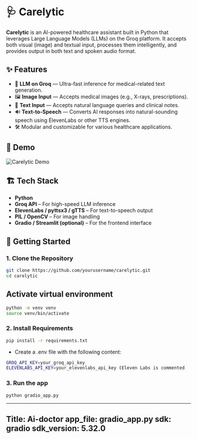 # 🩺 Carelytic

**Carelytic** is an AI-powered healthcare assistant built in Python that leverages Large Language Models (LLMs) on the Groq platform. It accepts both visual (image) and textual input, processes them intelligently, and provides output in both text and spoken audio format.

## ✨ Features

- 🧠 **LLM on Groq** — Ultra-fast inference for medical-related text generation.
- 🖼️ **Image Input** — Accepts medical images (e.g., X-rays, prescriptions).
- 💬 **Text Input** — Accepts natural language queries and clinical notes.
- 🔊 **Text-to-Speech** — Converts AI responses into natural-sounding speech using ElevenLabs or other TTS engines.
- 🛠️ Modular and customizable for various healthcare applications.

## 📸 Demo

![Carelytic Demo](Carelytic-AI_Bot/sample_output.png) <!-- Replace with actual media or image path -->

## 🏗️ Tech Stack

- **Python**
- **Groq API** – For high-speed LLM inference
- **ElevenLabs / pyttsx3 / gTTS** – For text-to-speech output
- **PIL / OpenCV** – For image handling
- **Gradio / Streamlit (optional)** – For the frontend interface

## 🚀 Getting Started

### 1. Clone the Repository

```bash
git clone https://github.com/yourusername/carelytic.git
cd carelytic
```

## Activate virtual environment
```bash
python -m venv venv
source venv/bin/activate
```

### 2. Install Requirements
```bash
pip install -r requirements.txt
```

- Create a .env file with the following content:

```bash
GROQ_API_KEY=your_groq_api_key
ELEVENLABS_API_KEY=your_elevenlabs_api_key (Eleven Labs is commented  !! if required uncomment it)
```
### 3. Run the app
```bash
python gradio_app.py
```


---
Title: Ai-doctor
app_file: gradio_app.py
sdk: gradio
sdk_version: 5.32.0
---
